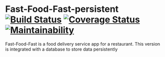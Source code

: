# Fast-Food-Fast-persistent [![Build Status](https://travis-ci.org/katunold/Fast-Food-Fast-persistent.svg?branch=feature3-login)](https://travis-ci.org/katunold/Fast-Food-Fast-persistent) [![Coverage Status](https://coveralls.io/repos/github/katunold/Fast-Food-Fast-persistent/badge.svg?branch=feature3-login)](https://coveralls.io/github/katunold/Fast-Food-Fast-persistent?branch=feature3-login) [![Maintainability](https://api.codeclimate.com/v1/badges/d545bdbca13a9bd80124/maintainability)](https://codeclimate.com/github/katunold/Fast-Food-Fast-persistent/maintainability)
Fast-Food-Fast is a food delivery service app for a restaurant. This version is integrated with a database to store data persistently
